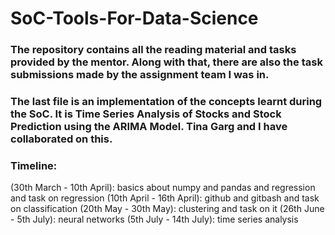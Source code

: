 # SoC-Tools-For-Data-Science
### The repository contains all the reading material and tasks provided by the mentor. Along with that, there are also the task submissions made by the assignment team I was in. 
### The last file is an implementation of the concepts learnt during the SoC. It is Time Series Analysis of Stocks and Stock Prediction using the ARIMA Model. Tina Garg and I have collaborated on this.
### Timeline: 
(30th March - 10th April): basics about numpy and pandas and regression and task on regression
(10th April - 16th April): github and gitbash and task on classification
(20th May - 30th May): clustering and task on it
(26th June - 5th July): neural networks 
(5th July - 14th July): time series analysis
